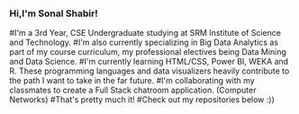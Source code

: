 ### Hi,I'm Sonal Shabir! 
#I'm a 3rd Year, CSE Undergraduate studying at SRM Institute of Science and Technology. 
#I'm also currently specializing in Big Data Analytics as part of my course curriculum, my professional electives being Data Mining and Data Science. 
#I'm currently learning HTML/CSS, Power BI, WEKA and R. These programming languages and data visualizers heavily contribute to the path I want to take in the far future. 
#I'm collaborating with my classmates to create a Full Stack chatroom application. (Computer Networks)
#That's pretty much it! 
#Check out my repositories below :)) 
<!--
**sonal1502/sonal1502** is a ✨ _special_ ✨ repository because its `README.md` (this file) appears on your GitHub profile.

Here are some ideas to get you started:

- 🔭 I’m currently working on ...
- 🌱 I’m currently learning ...
- 👯 I’m looking to collaborate on ...
- 🤔 I’m looking for help with ...
- 💬 Ask me about ...
- 📫 How to reach me: ...
- 😄 Pronouns: ...
- ⚡ Fun fact: ...
-->
